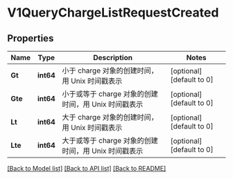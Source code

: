 # V1QueryChargeListRequestCreated

## Properties
Name | Type | Description | Notes
------------ | ------------- | ------------- | -------------
**Gt** | **int64** | 小于 charge 对象的创建时间，用 Unix 时间戳表示 | [optional] [default to 0]
**Gte** | **int64** | 小于或等于 charge 对象的创建时间，用 Unix 时间戳表示 | [optional] [default to 0]
**Lt** | **int64** | 大于 charge 对象的创建时间，用 Unix 时间戳表示 | [optional] [default to 0]
**Lte** | **int64** | 大于或等于 charge 对象的创建时间，用 Unix 时间戳表示 | [optional] [default to 0]

[[Back to Model list]](../README.md#documentation-for-models) [[Back to API list]](../README.md#documentation-for-api-endpoints) [[Back to README]](../README.md)


